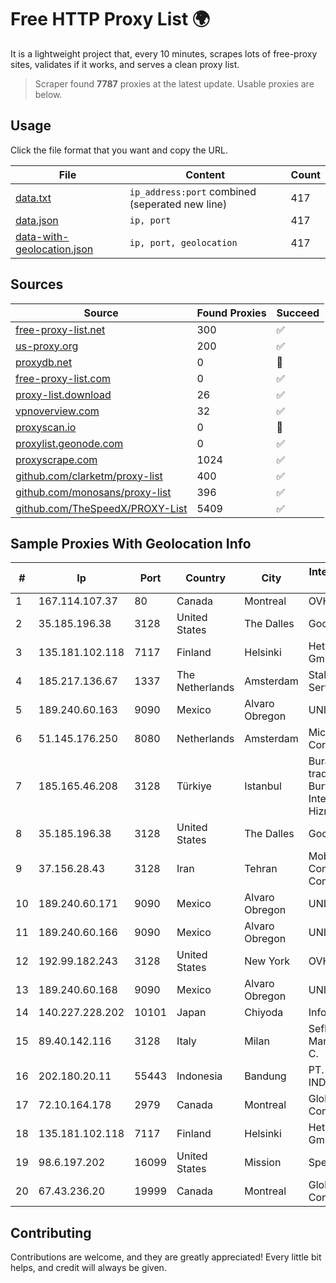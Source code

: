
# Free HTTP Proxy List 🌍

It is a lightweight project that, every 10 minutes, scrapes lots of free-proxy sites, validates if it works, and serves a clean proxy list.


> Scraper found **7787** proxies at the latest update. Usable proxies are below.

## Usage

Click the file format that you want and copy the URL.


|File|Content|Count|
|----|-------|-----|
|[data.txt](https://raw.githubusercontent.com/themiralay/Proxy-List-World/master/data.txt)|`ip_address:port` combined (seperated new line)|417|
|[data.json](https://raw.githubusercontent.com/themiralay/Proxy-List-World/master/data.json)|`ip, port`|417|
|[data-with-geolocation.json](https://raw.githubusercontent.com/themiralay/Proxy-List-World/master/data-with-geolocation.json)|`ip, port, geolocation`|417|

## Sources

|Source|Found Proxies|Succeed|
|------|-------------|-------|
|[free-proxy-list.net](https://free-proxy-list.net)|300|✅|
|[us-proxy.org](https://www.us-proxy.org)|200|✅|
|[proxydb.net](http://proxydb.net)|0|🚫|
|[free-proxy-list.com](https://free-proxy-list.com/?page=&port=&type%5B%5D=http&type%5B%5D=https&up_time=0&search=Search)|0|✅|
|[proxy-list.download](https://www.proxy-list.download/HTTP)|26|✅|
|[vpnoverview.com](https://vpnoverview.com/privacy/anonymous-browsing/free-proxy-servers)|32|✅|
|[proxyscan.io](https://www.proxyscan.io)|0|🚫|
|[proxylist.geonode.com](https://proxylist.geonode.com/api/proxy-list?limit=300&page=1&sort_by=lastChecked&sort_type=desc&protocols=http,https)|0|✅|
|[proxyscrape.com](https://api.proxyscrape.com/v2/?request=displayproxies&protocol=http&timeout=10000&country=all&ssl=all&anonymity=all)|1024|✅|
|[github.com/clarketm/proxy-list](https://raw.githubusercontent.com/clarketm/proxy-list/master/proxy-list-raw.txt)|400|✅|
|[github.com/monosans/proxy-list](https://raw.githubusercontent.com/monosans/proxy-list/main/proxies/http.txt)|396|✅|
|[github.com/TheSpeedX/PROXY-List](https://raw.githubusercontent.com/TheSpeedX/PROXY-List/master/http.txt)|5409|✅|


## Sample Proxies With Geolocation Info

|#|Ip|Port|Country|City|Internet Service Provider|
|-|--|----|-------|----|-------------------------|
|1|167.114.107.37|80|Canada|Montreal|OVH SAS|
|2|35.185.196.38|3128|United States|The Dalles|Google LLC|
|3|135.181.102.118|7117|Finland|Helsinki|Hetzner Online GmbH|
|4|185.217.136.67|1337|The Netherlands|Amsterdam|Stallion Network Services Limited|
|5|189.240.60.163|9090|Mexico|Alvaro Obregon|UNINET|
|6|51.145.176.250|8080|Netherlands|Amsterdam|Microsoft Corporation|
|7|185.165.46.208|3128|Türkiye|Istanbul|Burak Buylu trading as BurtiNET Internet Hizmetleri|
|8|35.185.196.38|3128|United States|The Dalles|Google LLC|
|9|37.156.28.43|3128|Iran|Tehran|Mobin Net Communication Company|
|10|189.240.60.171|9090|Mexico|Alvaro Obregon|UNINET|
|11|189.240.60.166|9090|Mexico|Alvaro Obregon|UNINET|
|12|192.99.182.243|3128|United States|New York|OVH Hosting|
|13|189.240.60.168|9090|Mexico|Alvaro Obregon|UNINET|
|14|140.227.228.202|10101|Japan|Chiyoda|InfoSphere|
|15|89.40.142.116|3128|Italy|Milan|Seflow S.N.C. Di Marco Brame' & C.|
|16|202.180.20.11|55443|Indonesia|Bandung|PT. HIPERNET INDODATA|
|17|72.10.164.178|2979|Canada|Montreal|GloboTech Communications|
|18|135.181.102.118|7117|Finland|Helsinki|Hetzner Online GmbH|
|19|98.6.197.202|16099|United States|Mission|Spectrum|
|20|67.43.236.20|19999|Canada|Montreal|GloboTech Communications|



## Contributing

Contributions are welcome, and they are greatly appreciated! Every
little bit helps, and credit will always be given.

